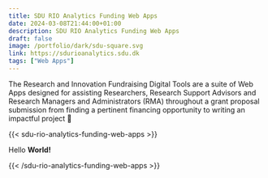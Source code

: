 ```yaml
---
title: SDU RIO Analytics Funding Web Apps
date: 2024-03-08T21:44:00+01:00
description: SDU RIO Analytics Funding Web Apps
draft: false
image: /portfolio/dark/sdu-square.svg
link: https://sdurioanalytics.sdu.dk
tags: ["Web Apps"]
---
```


The Research and Innovation Fundraising Digital Tools are a suite of Web Apps designed for assisting Researchers, Research Support Advisors and Research Managers and Administrators (RMA) throughout a grant proposal submission from finding a pertinent financing opportunity to writing an impactful project 🔬

{{< sdu-rio-analytics-funding-web-apps >}}<p>Hello <strong>World!</strong></p>{{< /sdu-rio-analytics-funding-web-apps >}}
